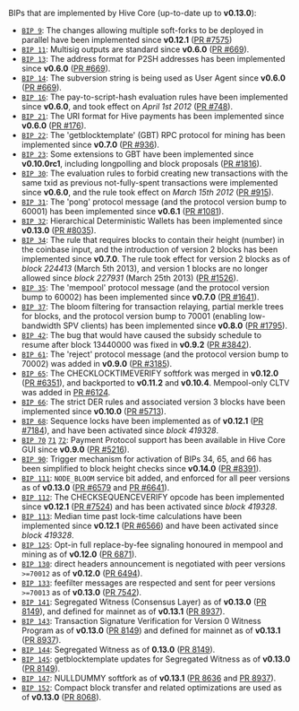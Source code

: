 BIPs that are implemented by Hive Core (up-to-date up to **v0.13.0**):

* [`BIP 9`](https://github.com/HiveProject2021/bips/blob/master/bip-0009.mediawiki): The changes allowing multiple soft-forks to be deployed in parallel have been implemented since **v0.12.1**  ([PR #7575](https://github.com/HiveProject2021/Hivecoin/pull/7575))
* [`BIP 11`](https://github.com/HiveProject2021/bips/blob/master/bip-0011.mediawiki): Multisig outputs are standard since **v0.6.0** ([PR #669](https://github.com/HiveProject2021/Hivecoin/pull/669)).
* [`BIP 13`](https://github.com/HiveProject2021/bips/blob/master/bip-0013.mediawiki): The address format for P2SH addresses has been implemented since **v0.6.0** ([PR #669](https://github.com/HiveProject2021/Hivecoin/pull/669)).
* [`BIP 14`](https://github.com/HiveProject2021/bips/blob/master/bip-0014.mediawiki): The subversion string is being used as User Agent since **v0.6.0** ([PR #669](https://github.com/HiveProject2021/Hivecoin/pull/669)).
* [`BIP 16`](https://github.com/HiveProject2021/bips/blob/master/bip-0016.mediawiki): The pay-to-script-hash evaluation rules have been implemented since **v0.6.0**, and took effect on *April 1st 2012* ([PR #748](https://github.com/HiveProject2021/Hivecoin/pull/748)).
* [`BIP 21`](https://github.com/HiveProject2021/bips/blob/master/bip-0021.mediawiki): The URI format for Hive payments has been implemented since **v0.6.0** ([PR #176](https://github.com/HiveProject2021/Hivecoin/pull/176)).
* [`BIP 22`](https://github.com/HiveProject2021/bips/blob/master/bip-0022.mediawiki): The 'getblocktemplate' (GBT) RPC protocol for mining has been implemented since **v0.7.0** ([PR #936](https://github.com/HiveProject2021/Hivecoin/pull/936)).
* [`BIP 23`](https://github.com/HiveProject2021/bips/blob/master/bip-0023.mediawiki): Some extensions to GBT have been implemented since **v0.10.0rc1**, including longpolling and block proposals ([PR #1816](https://github.com/HiveProject2021/Hivecoin/pull/1816)).
* [`BIP 30`](https://github.com/HiveProject2021/bips/blob/master/bip-0030.mediawiki): The evaluation rules to forbid creating new transactions with the same txid as previous not-fully-spent transactions were implemented since **v0.6.0**, and the rule took effect on *March 15th 2012* ([PR #915](https://github.com/HiveProject2021/Hivecoin/pull/915)).
* [`BIP 31`](https://github.com/HiveProject2021/bips/blob/master/bip-0031.mediawiki): The 'pong' protocol message (and the protocol version bump to 60001) has been implemented since **v0.6.1** ([PR #1081](https://github.com/HiveProject2021/Hivecoin/pull/1081)).
* [`BIP 32`](https://github.com/HiveProject2021/bips/blob/master/bip-0032.mediawiki): Hierarchical Deterministic Wallets has been implemented since **v0.13.0** ([PR #8035](https://github.com/HiveProject2021/Hivecoin/pull/8035)).
* [`BIP 34`](https://github.com/HiveProject2021/bips/blob/master/bip-0034.mediawiki): The rule that requires blocks to contain their height (number) in the coinbase input, and the introduction of version 2 blocks has been implemented since **v0.7.0**. The rule took effect for version 2 blocks as of *block 224413* (March 5th 2013), and version 1 blocks are no longer allowed since *block 227931* (March 25th 2013) ([PR #1526](https://github.com/HiveProject2021/Hivecoin/pull/1526)).
* [`BIP 35`](https://github.com/HiveProject2021/bips/blob/master/bip-0035.mediawiki): The 'mempool' protocol message (and the protocol version bump to 60002) has been implemented since **v0.7.0** ([PR #1641](https://github.com/HiveProject2021/Hivecoin/pull/1641)).
* [`BIP 37`](https://github.com/HiveProject2021/bips/blob/master/bip-0037.mediawiki): The bloom filtering for transaction relaying, partial merkle trees for blocks, and the protocol version bump to 70001 (enabling low-bandwidth SPV clients) has been implemented since **v0.8.0** ([PR #1795](https://github.com/HiveProject2021/Hivecoin/pull/1795)).
* [`BIP 42`](https://github.com/HiveProject2021/bips/blob/master/bip-0042.mediawiki): The bug that would have caused the subsidy schedule to resume after block 13440000 was fixed in **v0.9.2** ([PR #3842](https://github.com/HiveProject2021/Hivecoin/pull/3842)).
* [`BIP 61`](https://github.com/HiveProject2021/bips/blob/master/bip-0061.mediawiki): The 'reject' protocol message (and the protocol version bump to 70002) was added in **v0.9.0** ([PR #3185](https://github.com/HiveProject2021/Hivecoin/pull/3185)).
* [`BIP 65`](https://github.com/HiveProject2021/bips/blob/master/bip-0065.mediawiki): The CHECKLOCKTIMEVERIFY softfork was merged in **v0.12.0** ([PR #6351](https://github.com/HiveProject2021/Hivecoin/pull/6351)), and backported to **v0.11.2** and **v0.10.4**. Mempool-only CLTV was added in [PR #6124](https://github.com/HiveProject2021/Hivecoin/pull/6124).
* [`BIP 66`](https://github.com/HiveProject2021/bips/blob/master/bip-0066.mediawiki): The strict DER rules and associated version 3 blocks have been implemented since **v0.10.0** ([PR #5713](https://github.com/HiveProject2021/Hivecoin/pull/5713)).
* [`BIP 68`](https://github.com/HiveProject2021/bips/blob/master/bip-0068.mediawiki): Sequence locks have been implemented as of **v0.12.1**  ([PR #7184](https://github.com/HiveProject2021/Hivecoin/pull/7184)), and have been activated since *block 419328*.
* [`BIP 70`](https://github.com/HiveProject2021/bips/blob/master/bip-0070.mediawiki) [`71`](https://github.com/HiveProject2021/bips/blob/master/bip-0071.mediawiki) [`72`](https://github.com/HiveProject2021/bips/blob/master/bip-0072.mediawiki): Payment Protocol support has been available in Hive Core GUI since **v0.9.0** ([PR #5216](https://github.com/HiveProject2021/Hivecoin/pull/5216)).
* [`BIP 90`](https://github.com/HiveProject2021/bips/blob/master/bip-0090.mediawiki): Trigger mechanism for activation of BIPs 34, 65, and 66 has been simplified to block height checks since **v0.14.0** ([PR #8391](https://github.com/HiveProject2021/Hivecoin/pull/8391)).
* [`BIP 111`](https://github.com/HiveProject2021/bips/blob/master/bip-0111.mediawiki): `NODE_BLOOM` service bit added, and enforced for all peer versions as of **v0.13.0** ([PR #6579](https://github.com/HiveProject2021/Hivecoin/pull/6579) and [PR #6641](https://github.com/HiveProject2021/Hivecoin/pull/6641)).
* [`BIP 112`](https://github.com/HiveProject2021/bips/blob/master/bip-0112.mediawiki): The CHECKSEQUENCEVERIFY opcode has been implemented since **v0.12.1** ([PR #7524](https://github.com/HiveProject2021/Hivecoin/pull/7524)) and has been activated since *block 419328*.
* [`BIP 113`](https://github.com/HiveProject2021/bips/blob/master/bip-0113.mediawiki): Median time past lock-time calculations have been implemented since **v0.12.1** ([PR #6566](https://github.com/HiveProject2021/Hivecoin/pull/6566)) and have been activated since *block 419328*.
* [`BIP 125`](https://github.com/HiveProject2021/bips/blob/master/bip-0125.mediawiki): Opt-in full replace-by-fee signaling honoured in mempool and mining as of **v0.12.0** ([PR 6871](https://github.com/HiveProject2021/Hivecoin/pull/6871)).
* [`BIP 130`](https://github.com/HiveProject2021/bips/blob/master/bip-0130.mediawiki): direct headers announcement is negotiated with peer versions `>=70012` as of **v0.12.0** ([PR 6494](https://github.com/HiveProject2021/Hivecoin/pull/6494)).
* [`BIP 133`](https://github.com/HiveProject2021/bips/blob/master/bip-0133.mediawiki): feefilter messages are respected and sent for peer versions `>=70013` as of **v0.13.0** ([PR 7542](https://github.com/HiveProject2021/Hivecoin/pull/7542)).
* [`BIP 141`](https://github.com/HiveProject2021/bips/blob/master/bip-0141.mediawiki): Segregated Witness (Consensus Layer) as of **v0.13.0** ([PR 8149](https://github.com/HiveProject2021/Hivecoin/pull/8149)), and defined for mainnet as of **v0.13.1** ([PR 8937](https://github.com/HiveProject2021/Hivecoin/pull/8937)).
* [`BIP 143`](https://github.com/HiveProject2021/bips/blob/master/bip-0143.mediawiki): Transaction Signature Verification for Version 0 Witness Program as of **v0.13.0** ([PR 8149](https://github.com/HiveProject2021/Hivecoin/pull/8149)) and defined for mainnet as of **v0.13.1** ([PR 8937](https://github.com/HiveProject2021/Hivecoin/pull/8937)).
* [`BIP 144`](https://github.com/HiveProject2021/bips/blob/master/bip-0144.mediawiki): Segregated Witness as of **0.13.0** ([PR 8149](https://github.com/HiveProject2021/Hivecoin/pull/8149)).
* [`BIP 145`](https://github.com/HiveProject2021/bips/blob/master/bip-0145.mediawiki): getblocktemplate updates for Segregated Witness as of **v0.13.0** ([PR 8149](https://github.com/HiveProject2021/Hivecoin/pull/8149)).
* [`BIP 147`](https://github.com/HiveProject2021/bips/blob/master/bip-0147.mediawiki): NULLDUMMY softfork as of **v0.13.1** ([PR 8636](https://github.com/HiveProject2021/Hivecoin/pull/8636) and [PR 8937](https://github.com/HiveProject2021/Hivecoin/pull/8937)).
* [`BIP 152`](https://github.com/HiveProject2021/bips/blob/master/bip-0152.mediawiki): Compact block transfer and related optimizations are used as of **v0.13.0** ([PR 8068](https://github.com/HiveProject2021/Hivecoin/pull/8068)).
